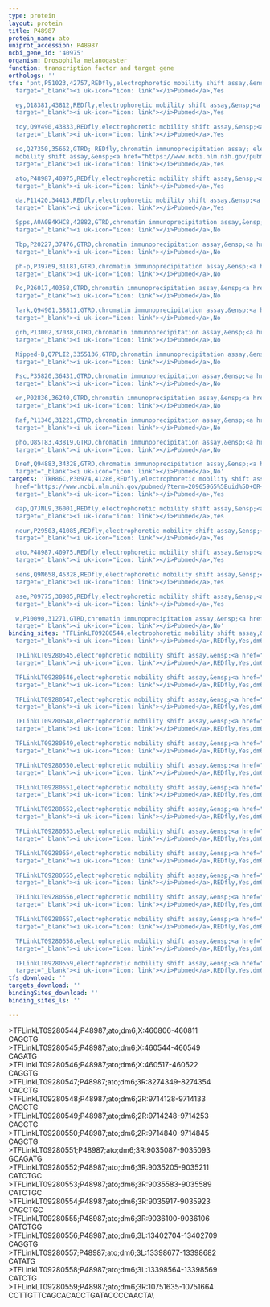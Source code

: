 ```yaml
---
type: protein
layout: protein
title: P48987
protein_name: ato
uniprot_accession: P48987
ncbi_gene_id: '40975'
organism: Drosophila melanogaster
function: transcription factor and target gene
orthologs: ''
tfs: 'pnt,P51023,42757,REDfly,electrophoretic mobility shift assay,&ensp;<a href="https://www.ncbi.nlm.nih.gov/pubmed/?term=20965965%5Buid%5D+OR+15525530%5Buid%5D"
  target="_blank"><i uk-icon="icon: link"></i>Pubmed</a>,Yes

  ey,O18381,43812,REDfly,electrophoretic mobility shift assay,&ensp;<a href="https://www.ncbi.nlm.nih.gov/pubmed/?term=20965965%5Buid%5D+OR+24886829%5Buid%5D+OR+17108002%5Buid%5D+OR+24247006%5Buid%5D"
  target="_blank"><i uk-icon="icon: link"></i>Pubmed</a>,Yes

  toy,Q9V490,43833,REDfly,electrophoretic mobility shift assay,&ensp;<a href="https://www.ncbi.nlm.nih.gov/pubmed/?term=20965965%5Buid%5D+OR+17108002%5Buid%5D"
  target="_blank"><i uk-icon="icon: link"></i>Pubmed</a>,Yes

  so,Q27350,35662,GTRD; REDfly,chromatin immunoprecipitation assay; electrophoretic
  mobility shift assay,&ensp;<a href="https://www.ncbi.nlm.nih.gov/pubmed/?term=27693434%5Buid%5D+OR+17108002%5Buid%5D+OR+20965965%5Buid%5D+OR+27924024%5Buid%5D+OR+18083159%5Buid%5D"
  target="_blank"><i uk-icon="icon: link"></i>Pubmed</a>,Yes

  ato,P48987,40975,REDfly,electrophoretic mobility shift assay,&ensp;<a href="https://www.ncbi.nlm.nih.gov/pubmed/?term=20965965%5Buid%5D+OR+15525530%5Buid%5D"
  target="_blank"><i uk-icon="icon: link"></i>Pubmed</a>,Yes

  da,P11420,34413,REDfly,electrophoretic mobility shift assay,&ensp;<a href="https://www.ncbi.nlm.nih.gov/pubmed/?term=20965965%5Buid%5D+OR+24886829%5Buid%5D+OR+15525530%5Buid%5D"
  target="_blank"><i uk-icon="icon: link"></i>Pubmed</a>,Yes

  Spps,A0A0B4KHC8,42882,GTRD,chromatin immunoprecipitation assay,&ensp;<a href="https://www.ncbi.nlm.nih.gov/pubmed/?term=27924024%5Buid%5D"
  target="_blank"><i uk-icon="icon: link"></i>Pubmed</a>,No

  Tbp,P20227,37476,GTRD,chromatin immunoprecipitation assay,&ensp;<a href="https://www.ncbi.nlm.nih.gov/pubmed/?term=27924024%5Buid%5D"
  target="_blank"><i uk-icon="icon: link"></i>Pubmed</a>,No

  ph-p,P39769,31181,GTRD,chromatin immunoprecipitation assay,&ensp;<a href="https://www.ncbi.nlm.nih.gov/pubmed/?term=27924024%5Buid%5D"
  target="_blank"><i uk-icon="icon: link"></i>Pubmed</a>,No

  Pc,P26017,40358,GTRD,chromatin immunoprecipitation assay,&ensp;<a href="https://www.ncbi.nlm.nih.gov/pubmed/?term=27924024%5Buid%5D"
  target="_blank"><i uk-icon="icon: link"></i>Pubmed</a>,No

  lark,Q94901,38811,GTRD,chromatin immunoprecipitation assay,&ensp;<a href="https://www.ncbi.nlm.nih.gov/pubmed/?term=27924024%5Buid%5D"
  target="_blank"><i uk-icon="icon: link"></i>Pubmed</a>,No

  grh,P13002,37038,GTRD,chromatin immunoprecipitation assay,&ensp;<a href="https://www.ncbi.nlm.nih.gov/pubmed/?term=27924024%5Buid%5D"
  target="_blank"><i uk-icon="icon: link"></i>Pubmed</a>,No

  Nipped-B,Q7PLI2,3355136,GTRD,chromatin immunoprecipitation assay,&ensp;<a href="https://www.ncbi.nlm.nih.gov/pubmed/?term=27924024%5Buid%5D"
  target="_blank"><i uk-icon="icon: link"></i>Pubmed</a>,No

  Psc,P35820,36431,GTRD,chromatin immunoprecipitation assay,&ensp;<a href="https://www.ncbi.nlm.nih.gov/pubmed/?term=27924024%5Buid%5D"
  target="_blank"><i uk-icon="icon: link"></i>Pubmed</a>,No

  en,P02836,36240,GTRD,chromatin immunoprecipitation assay,&ensp;<a href="https://www.ncbi.nlm.nih.gov/pubmed/?term=27924024%5Buid%5D"
  target="_blank"><i uk-icon="icon: link"></i>Pubmed</a>,No

  Raf,P11346,31221,GTRD,chromatin immunoprecipitation assay,&ensp;<a href="https://www.ncbi.nlm.nih.gov/pubmed/?term=27924024%5Buid%5D"
  target="_blank"><i uk-icon="icon: link"></i>Pubmed</a>,No

  pho,Q8ST83,43819,GTRD,chromatin immunoprecipitation assay,&ensp;<a href="https://www.ncbi.nlm.nih.gov/pubmed/?term=27924024%5Buid%5D"
  target="_blank"><i uk-icon="icon: link"></i>Pubmed</a>,No

  Dref,Q94883,34328,GTRD,chromatin immunoprecipitation assay,&ensp;<a href="https://www.ncbi.nlm.nih.gov/pubmed/?term=27924024%5Buid%5D"
  target="_blank"><i uk-icon="icon: link"></i>Pubmed</a>,No'
targets: 'TkR86C,P30974,41286,REDfly,electrophoretic mobility shift assay,&ensp;<a
  href="https://www.ncbi.nlm.nih.gov/pubmed/?term=20965965%5Buid%5D+OR+7547478%5Buid%5D"
  target="_blank"><i uk-icon="icon: link"></i>Pubmed</a>,Yes

  dap,Q7JNL9,36001,REDfly,electrophoretic mobility shift assay,&ensp;<a href="https://www.ncbi.nlm.nih.gov/pubmed/?term=20965965%5Buid%5D+OR+17296729%5Buid%5D"
  target="_blank"><i uk-icon="icon: link"></i>Pubmed</a>,Yes

  neur,P29503,41085,REDfly,electrophoretic mobility shift assay,&ensp;<a href="https://www.ncbi.nlm.nih.gov/pubmed/?term=20965965%5Buid%5D+OR+30028887%5Buid%5D"
  target="_blank"><i uk-icon="icon: link"></i>Pubmed</a>,Yes

  ato,P48987,40975,REDfly,electrophoretic mobility shift assay,&ensp;<a href="https://www.ncbi.nlm.nih.gov/pubmed/?term=20965965%5Buid%5D+OR+15525530%5Buid%5D"
  target="_blank"><i uk-icon="icon: link"></i>Pubmed</a>,Yes

  sens,Q9N658,45328,REDfly,electrophoretic mobility shift assay,&ensp;<a href="https://www.ncbi.nlm.nih.gov/pubmed/?term=14665671%5Buid%5D+OR+19004852%5Buid%5D+OR+20965965%5Buid%5D"
  target="_blank"><i uk-icon="icon: link"></i>Pubmed</a>,Yes

  ase,P09775,30985,REDfly,electrophoretic mobility shift assay,&ensp;<a href="https://www.ncbi.nlm.nih.gov/pubmed/?term=20965965%5Buid%5D+OR+8324823%5Buid%5D"
  target="_blank"><i uk-icon="icon: link"></i>Pubmed</a>,Yes

  w,P10090,31271,GTRD,chromatin immunoprecipitation assay,&ensp;<a href="https://www.ncbi.nlm.nih.gov/pubmed/?term=27924024%5Buid%5D"
  target="_blank"><i uk-icon="icon: link"></i>Pubmed</a>,No'
binding_sites: 'TFLinkLT09280544,electrophoretic mobility shift assay,&ensp;<a href="https://www.ncbi.nlm.nih.gov/pubmed/?term=8324823;20965965%5Buid%5D"
  target="_blank"><i uk-icon="icon: link"></i>Pubmed</a>,REDfly,Yes,dm6,X,460806,460811,NA

  TFLinkLT09280545,electrophoretic mobility shift assay,&ensp;<a href="https://www.ncbi.nlm.nih.gov/pubmed/?term=8324823;20965965%5Buid%5D"
  target="_blank"><i uk-icon="icon: link"></i>Pubmed</a>,REDfly,Yes,dm6,X,460544,460549,NA

  TFLinkLT09280546,electrophoretic mobility shift assay,&ensp;<a href="https://www.ncbi.nlm.nih.gov/pubmed/?term=8324823;20965965%5Buid%5D"
  target="_blank"><i uk-icon="icon: link"></i>Pubmed</a>,REDfly,Yes,dm6,X,460517,460522,NA

  TFLinkLT09280547,electrophoretic mobility shift assay,&ensp;<a href="https://www.ncbi.nlm.nih.gov/pubmed/?term=15525530;20965965%5Buid%5D"
  target="_blank"><i uk-icon="icon: link"></i>Pubmed</a>,REDfly,Yes,dm6,3R,8274349,8274354,NA

  TFLinkLT09280548,electrophoretic mobility shift assay,&ensp;<a href="https://www.ncbi.nlm.nih.gov/pubmed/?term=17296729;20965965%5Buid%5D"
  target="_blank"><i uk-icon="icon: link"></i>Pubmed</a>,REDfly,Yes,dm6,2R,9714128,9714133,NA

  TFLinkLT09280549,electrophoretic mobility shift assay,&ensp;<a href="https://www.ncbi.nlm.nih.gov/pubmed/?term=17296729;20965965%5Buid%5D"
  target="_blank"><i uk-icon="icon: link"></i>Pubmed</a>,REDfly,Yes,dm6,2R,9714248,9714253,NA

  TFLinkLT09280550,electrophoretic mobility shift assay,&ensp;<a href="https://www.ncbi.nlm.nih.gov/pubmed/?term=17296729;20965965%5Buid%5D"
  target="_blank"><i uk-icon="icon: link"></i>Pubmed</a>,REDfly,Yes,dm6,2R,9714840,9714845,NA

  TFLinkLT09280551,electrophoretic mobility shift assay,&ensp;<a href="https://www.ncbi.nlm.nih.gov/pubmed/?term=30028887;20965965%5Buid%5D"
  target="_blank"><i uk-icon="icon: link"></i>Pubmed</a>,REDfly,Yes,dm6,3R,9035087,9035093,NA

  TFLinkLT09280552,electrophoretic mobility shift assay,&ensp;<a href="https://www.ncbi.nlm.nih.gov/pubmed/?term=30028887;20965965%5Buid%5D"
  target="_blank"><i uk-icon="icon: link"></i>Pubmed</a>,REDfly,Yes,dm6,3R,9035205,9035211,NA

  TFLinkLT09280553,electrophoretic mobility shift assay,&ensp;<a href="https://www.ncbi.nlm.nih.gov/pubmed/?term=30028887;20965965%5Buid%5D"
  target="_blank"><i uk-icon="icon: link"></i>Pubmed</a>,REDfly,Yes,dm6,3R,9035583,9035589,NA

  TFLinkLT09280554,electrophoretic mobility shift assay,&ensp;<a href="https://www.ncbi.nlm.nih.gov/pubmed/?term=30028887;20965965%5Buid%5D"
  target="_blank"><i uk-icon="icon: link"></i>Pubmed</a>,REDfly,Yes,dm6,3R,9035917,9035923,NA

  TFLinkLT09280555,electrophoretic mobility shift assay,&ensp;<a href="https://www.ncbi.nlm.nih.gov/pubmed/?term=30028887;20965965%5Buid%5D"
  target="_blank"><i uk-icon="icon: link"></i>Pubmed</a>,REDfly,Yes,dm6,3R,9036100,9036106,NA

  TFLinkLT09280556,electrophoretic mobility shift assay,&ensp;<a href="https://www.ncbi.nlm.nih.gov/pubmed/?term=14665671;20965965%5Buid%5D"
  target="_blank"><i uk-icon="icon: link"></i>Pubmed</a>,REDfly,Yes,dm6,3L,13402704,13402709,NA

  TFLinkLT09280557,electrophoretic mobility shift assay,&ensp;<a href="https://www.ncbi.nlm.nih.gov/pubmed/?term=19004852;20965965%5Buid%5D"
  target="_blank"><i uk-icon="icon: link"></i>Pubmed</a>,REDfly,Yes,dm6,3L,13398677,13398682,NA

  TFLinkLT09280558,electrophoretic mobility shift assay,&ensp;<a href="https://www.ncbi.nlm.nih.gov/pubmed/?term=19004852;20965965%5Buid%5D"
  target="_blank"><i uk-icon="icon: link"></i>Pubmed</a>,REDfly,Yes,dm6,3L,13398564,13398569,NA

  TFLinkLT09280559,electrophoretic mobility shift assay,&ensp;<a href="https://www.ncbi.nlm.nih.gov/pubmed/?term=7547478;20965965%5Buid%5D"
  target="_blank"><i uk-icon="icon: link"></i>Pubmed</a>,REDfly,Yes,dm6,3R,10751635,10751664,NA'
tfs_download: ''
targets_download: ''
bindingSites_download: ''
binding_sites_ls: ''

---
```

\>TFLinkLT09280544;P48987;ato;dm6;X:460806-460811\CAGCTG\\>TFLinkLT09280545;P48987;ato;dm6;X:460544-460549\CAGATG\\>TFLinkLT09280546;P48987;ato;dm6;X:460517-460522\CAGGTG\\>TFLinkLT09280547;P48987;ato;dm6;3R:8274349-8274354\CACCTG\\>TFLinkLT09280548;P48987;ato;dm6;2R:9714128-9714133\CAGCTG\\>TFLinkLT09280549;P48987;ato;dm6;2R:9714248-9714253\CAGCTG\\>TFLinkLT09280550;P48987;ato;dm6;2R:9714840-9714845\CAGCTG\\>TFLinkLT09280551;P48987;ato;dm6;3R:9035087-9035093\GCAGATG\\>TFLinkLT09280552;P48987;ato;dm6;3R:9035205-9035211\CATCTGC\\>TFLinkLT09280553;P48987;ato;dm6;3R:9035583-9035589\CATCTGC\\>TFLinkLT09280554;P48987;ato;dm6;3R:9035917-9035923\CAGCTGC\\>TFLinkLT09280555;P48987;ato;dm6;3R:9036100-9036106\CATCTGG\\>TFLinkLT09280556;P48987;ato;dm6;3L:13402704-13402709\CAGGTG\\>TFLinkLT09280557;P48987;ato;dm6;3L:13398677-13398682\CATATG\\>TFLinkLT09280558;P48987;ato;dm6;3L:13398564-13398569\CATCTG\\>TFLinkLT09280559;P48987;ato;dm6;3R:10751635-10751664\CCTTGTTCAGCACACCTGATACCCCAACTA\